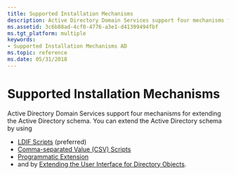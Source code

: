 ```yaml
---
title: Supported Installation Mechanisms
description: Active Directory Domain Services support four mechanisms for extending the Active Directory schema.
ms.assetid: 3c6b88ad-4cf0-4776-a3e1-d41399494fbf
ms.tgt_platform: multiple
keywords:
- Supported Installation Mechanisms AD
ms.topic: reference
ms.date: 05/31/2018
---
```


# Supported Installation Mechanisms

Active Directory Domain Services support four mechanisms for extending the Active Directory schema. You can extend the Active Directory schema by using

-   [LDIF Scripts](ldif-scripts.md) (preferred)
-   [Comma-separated Value (CSV) Scripts](comma-separated-value-csv-scripts.md)
-   [Programmatic Extension](programmatic-extension.md)
-   and by [Extending the User Interface for Directory Objects](extending-the-user-interface-for-directory-objects.md).

 

 




